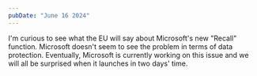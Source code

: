 ```yaml
---
pubDate: "June 16 2024"
---
```


I'm curious to see what the EU will say about Microsoft's new "Recall" function. Microsoft doesn't seem to see the problem in terms of data protection. Eventually, Microsoft is currently working on this issue and we will all be surprised when it launches in two days' time.
